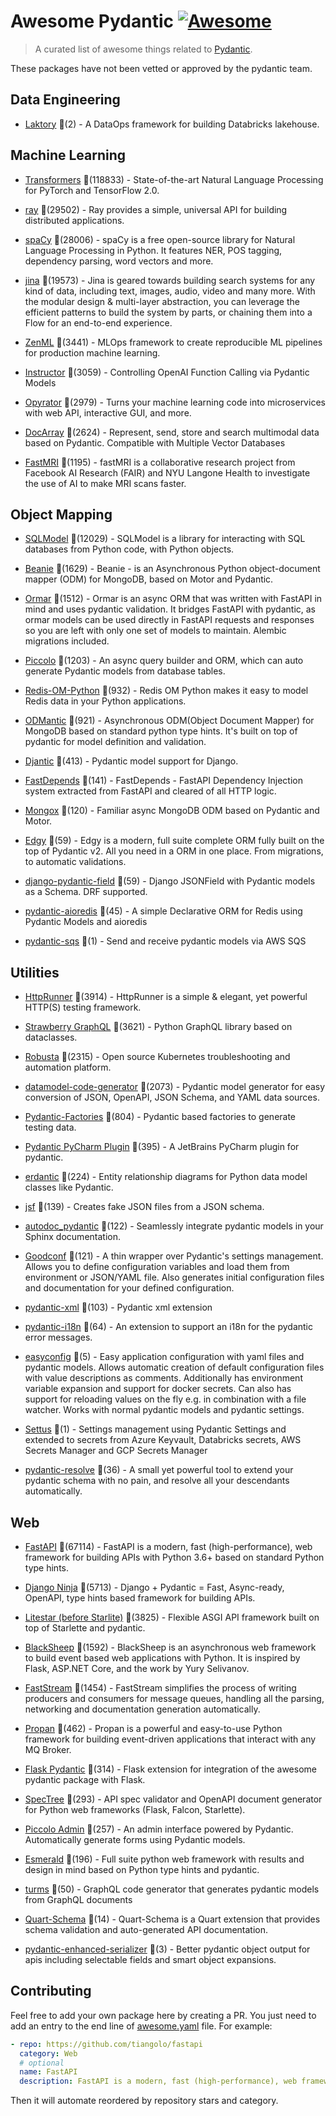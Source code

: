 # Awesome Pydantic [![Awesome](https://awesome.re/badge-flat.svg)](https://github.com/sindresorhus/awesome)

> A curated list of awesome things related to [Pydantic](https://pydantic-docs.helpmanual.io/).

These packages have not been vetted or approved by the pydantic team.


## Data Engineering
  
- [Laktory](https://github.com/opencubes-ai/laktory) 🌟(2) - A DataOps framework for building Databricks lakehouse.
  

## Machine Learning
  
- [Transformers](https://github.com/huggingface/transformers) 🌟(118833) - State-of-the-art Natural Language Processing for PyTorch and TensorFlow 2.0.
  
- [ray](https://github.com/ray-project/ray) 🌟(29502) - Ray provides a simple, universal API for building distributed applications.
  
- [spaCy](https://github.com/explosion/spaCy) 🌟(28006) - spaCy is a free open-source library for Natural Language Processing in Python. It features NER, POS tagging, dependency parsing, word vectors and more.
  
- [jina](https://github.com/jina-ai/jina) 🌟(19573) - Jina is geared towards building search systems for any kind of data, including text, images, audio, video and many more. With the modular design & multi-layer abstraction, you can leverage the efficient patterns to build the system by parts, or chaining them into a Flow for an end-to-end experience.
  
- [ZenML](https://github.com/zenml-io/zenml) 🌟(3441) - MLOps framework to create reproducible ML pipelines for production machine learning.
  
- [Instructor](https://github.com/jxnl/instructor) 🌟(3059) - Controlling OpenAI Function Calling via Pydantic Models
  
- [Opyrator](https://github.com/ml-tooling/opyrator) 🌟(2979) - Turns your machine learning code into microservices with web API, interactive GUI, and more.
  
- [DocArray](https://github.com/docarray/docarray) 🌟(2624) - Represent, send, store and search multimodal data based on Pydantic. Compatible with Multiple Vector Databases
  
- [FastMRI](https://github.com/facebookresearch/fastMRI) 🌟(1195) - fastMRI is a collaborative research project from Facebook AI Research (FAIR) and NYU Langone Health to investigate the use of AI to make MRI scans faster.
  

## Object Mapping
  
- [SQLModel](https://github.com/tiangolo/sqlmodel) 🌟(12029) - SQLModel is a library for interacting with SQL databases from Python code, with Python objects.
  
- [Beanie](https://github.com/roman-right/beanie) 🌟(1629) - Beanie - is an Asynchronous Python object-document mapper (ODM) for MongoDB, based on Motor and Pydantic.
  
- [Ormar](https://github.com/collerek/ormar) 🌟(1512) - Ormar is an async ORM that was written with FastAPI in mind and uses pydantic validation. It bridges FastAPI with pydantic, as ormar models can be used directly in FastAPI requests and responses so you are left with only one set of models to maintain. Alembic migrations included.
  
- [Piccolo](https://github.com/piccolo-orm/piccolo) 🌟(1203) - An async query builder and ORM, which can auto generate Pydantic models from database tables.
  
- [Redis-OM-Python](https://github.com/redis/redis-om-python) 🌟(932) - Redis OM Python makes it easy to model Redis data in your Python applications.
  
- [ODMantic](https://github.com/art049/odmantic) 🌟(921) - Asynchronous ODM(Object Document Mapper) for MongoDB based on standard python type hints. It's built on top of pydantic for model definition and validation.
  
- [Djantic](https://github.com/jordaneremieff/djantic) 🌟(413) - Pydantic model support for Django.
  
- [FastDepends](https://github.com/Lancetnik/FastDepends) 🌟(141) - FastDepends - FastAPI Dependency Injection system extracted from FastAPI and cleared of all HTTP logic.
  
- [Mongox](https://github.com/aminalaee/mongox) 🌟(120) - Familiar async MongoDB ODM based on Pydantic and Motor.
  
- [Edgy](https://github.com/tarsil/edgy) 🌟(59) - Edgy is a modern, full suite complete ORM fully built on the top of Pydantic v2. All you need in a ORM in one place. From migrations, to automatic validations.
  
- [django-pydantic-field](https://github.com/surenkov/django-pydantic-field) 🌟(59) - Django JSONField with Pydantic models as a Schema. DRF supported.
  
- [pydantic-aioredis](https://github.com/andrewthetechie/pydantic-aioredis) 🌟(45) - A simple Declarative ORM for Redis using Pydantic Models and aioredis
  
- [pydantic-sqs](https://github.com/andrewthetechie/pydantic-sqs) 🌟(1) - Send and receive pydantic models via AWS SQS
  

## Utilities
  
- [HttpRunner](https://github.com/httprunner/httprunner) 🌟(3914) - HttpRunner is a simple & elegant, yet powerful HTTP(S) testing framework.
  
- [Strawberry GraphQL](https://github.com/strawberry-graphql/strawberry) 🌟(3621) - Python GraphQL library based on dataclasses.
  
- [Robusta](https://github.com/robusta-dev/robusta) 🌟(2315) - Open source Kubernetes troubleshooting and automation platform.
  
- [datamodel-code-generator](https://github.com/koxudaxi/datamodel-code-generator) 🌟(2073) - Pydantic model generator for easy conversion of JSON, OpenAPI, JSON Schema, and YAML data sources.
  
- [Pydantic-Factories](https://github.com/Goldziher/pydantic-factories) 🌟(804) - Pydantic based factories to generate testing data.
  
- [Pydantic PyCharm Plugin](https://github.com/koxudaxi/pydantic-pycharm-plugin) 🌟(395) - A JetBrains PyCharm plugin for pydantic.
  
- [erdantic](https://github.com/drivendataorg/erdantic) 🌟(224) - Entity relationship diagrams for Python data model classes like Pydantic.
  
- [jsf](https://github.com/ghandic/jsf) 🌟(139) - Creates fake JSON files from a JSON schema.
  
- [autodoc_pydantic](https://github.com/mansenfranzen/autodoc_pydantic) 🌟(122) - Seamlessly integrate pydantic models in your Sphinx documentation.
  
- [Goodconf](https://github.com/lincolnloop/goodconf) 🌟(121) - A thin wrapper over Pydantic's settings management. Allows you to define configuration variables and load them from environment or JSON/YAML file. Also generates initial configuration files and documentation for your defined configuration.
  
- [pydantic-xml](https://github.com/dapper91/pydantic-xml) 🌟(103) - Pydantic xml extension
  
- [pydantic-i18n](https://github.com/boardpack/pydantic-i18n) 🌟(64) - An extension to support an i18n for the pydantic error messages.
  
- [easyconfig](https://github.com/spacemanspiff2007/easyconfig) 🌟(5) - Easy application configuration with yaml files and pydantic models. Allows automatic creation of default configuration files with value descriptions as comments. Additionally has environment variable expansion and support for docker secrets. Can also has support for reloading values on the fly e.g. in combination with a file watcher. Works with normal pydantic models and pydantic settings.
  
- [Settus](https://github.com/okube-ai/settus) 🌟(1) - Settings management using Pydantic Settings and extended to secrets from Azure Keyvault, Databricks secrets, AWS Secrets Manager and GCP Secrets Manager

- [pydantic-resolve](https://github.com/allmonday/pydantic-resolve) 🌟(36) - A small yet powerful tool to extend your pydantic schema with no pain, and resolve all your descendants automatically.
  

## Web
  
- [FastAPI](https://github.com/tiangolo/fastapi) 🌟(67114) - FastAPI is a modern, fast (high-performance), web framework for building APIs with Python 3.6+ based on standard Python type hints.
  
- [Django Ninja](https://github.com/vitalik/django-ninja) 🌟(5713) - Django + Pydantic = Fast, Async-ready, OpenAPI, type hints based framework for building APIs.
  
- [Litestar (before Starlite)](https://github.com/litestar-org/litestar) 🌟(3825) - Flexible ASGI API framework built on top of Starlette and pydantic.
  
- [BlackSheep](https://github.com/Neoteroi/BlackSheep) 🌟(1592) - BlackSheep is an asynchronous web framework to build event based web applications with Python. It is inspired by Flask, ASP.NET Core, and the work by Yury Selivanov.
  
- [FastStream](https://github.com/airtai/faststream) 🌟(1454) - FastStream simplifies the process of writing producers and consumers for message queues, handling all the parsing, networking and documentation generation automatically.
  
- [Propan](https://github.com/Lancetnik/Propan) 🌟(462) - Propan is a powerful and easy-to-use Python framework for building event-driven applications that interact with any MQ Broker.
  
- [Flask Pydantic](https://github.com/bauerji/flask_pydantic) 🌟(314) - Flask extension for integration of the awesome pydantic package with Flask.
  
- [SpecTree](https://github.com/0b01001001/spectree) 🌟(293) - API spec validator and OpenAPI document generator for Python web frameworks (Flask, Falcon, Starlette).
  
- [Piccolo Admin](https://github.com/piccolo-orm/piccolo_admin) 🌟(257) - An admin interface powered by Pydantic. Automatically generate forms using Pydantic models.
  
- [Esmerald](https://github.com/dymmond/esmerald) 🌟(196) - Full suite python web framework with results and design in mind based on Python type hints and pydantic.
  
- [turms](https://github.com/jhnnsrs/turms) 🌟(50) - GraphQL code generator that generates pydantic models from GraphQL documents
  
- [Quart-Schema](https://gitlab.com/pgjones/quart-schema) 🌟(14) - Quart-Schema is a Quart extension that provides schema validation and auto-generated API documentation.
  
- [pydantic-enhanced-serializer](https://github.com/adamsussman/pydantic-enhanced-serializer) 🌟(3) - Better pydantic object output for apis including selectable fields and smart object expansions.
  


## Contributing

Feel free to add your own package here by creating a PR. You just need to add an entry to the end line of [awesome.yaml](./awesome.yaml) file.
For example:

```yaml
- repo: https://github.com/tiangolo/fastapi
  category: Web
  # optional
  name: FastAPI
  description: FastAPI is a modern, fast (high-performance), web framework for building APIs with Python 3.6+ based on standard Python type hints.
```

Then it will automate reordered by repository stars and category.
